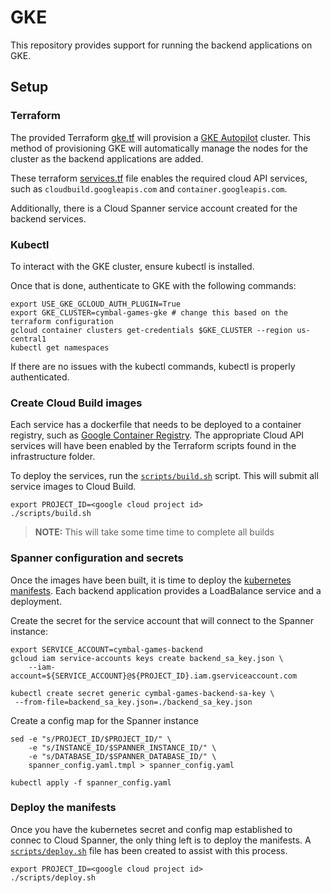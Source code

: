 # GKE

This repository provides support for running the backend applications on GKE.

## Setup

### Terraform
The provided Terraform [gke.tf](../infrastructure/gke.tf) will provision a [GKE Autopilot](https://cloud.google.com/kubernetes-engine/docs/concepts/autopilot-overview) cluster. This method of provisioning GKE will automatically manage the nodes for the cluster as the backend applications are added.

These terraform [services.tf](../infrastructure/services.tf) file enables the required cloud API services, such as `cloudbuild.googleapis.com` and `container.googleapis.com`.

Additionally, there is a Cloud Spanner service account created for the backend services.

### Kubectl
To interact with the GKE cluster, ensure kubectl is installed.

Once that is done, authenticate to GKE with the following commands:

```
export USE_GKE_GCLOUD_AUTH_PLUGIN=True
export GKE_CLUSTER=cymbal-games-gke # change this based on the terraform configuration
gcloud container clusters get-credentials $GKE_CLUSTER --region us-central1
kubectl get namespaces
```

If there are no issues with the kubectl commands, kubectl is properly authenticated.

### Create Cloud Build images
Each service has a dockerfile that needs to be deployed to a container registry, such as [Google Container Registry](https://cloud.google.com/container-registry). The appropriate Cloud API services will have been enabled by the Terraform scripts found in the infrastructure folder.

To deploy the services, run the [`scripts/build.sh`](../scripts/build.sh) script. This will submit all service images to Cloud Build.

```
export PROJECT_ID=<google cloud project id>
./scripts/build.sh
```

> **NOTE:** This will take some time time to complete all builds

### Spanner configuration and secrets

Once the images have been built, it is time to deploy the [kubernetes manifests](../kubernetes-manifests). Each backend application provides a LoadBalance service and a deployment.

Create the secret for the service account that will connect to the Spanner instance:

```
export SERVICE_ACCOUNT=cymbal-games-backend
gcloud iam service-accounts keys create backend_sa_key.json \
    --iam-account=${SERVICE_ACCOUNT}@${PROJECT_ID}.iam.gserviceaccount.com

kubectl create secret generic cymbal-games-backend-sa-key \
 --from-file=backend_sa_key.json=./backend_sa_key.json
```

Create a config map for the Spanner instance

```
sed -e "s/PROJECT_ID/$PROJECT_ID/" \
    -e "s/INSTANCE_ID/$SPANNER_INSTANCE_ID/" \
    -e "s/DATABASE_ID/$SPANNER_DATABASE_ID/" \
    spanner_config.yaml.tmpl > spanner_config.yaml

kubectl apply -f spanner_config.yaml
```

### Deploy the manifests
Once you have the kubernetes secret and config map established to connec to Cloud Spanner, the only thing left is to deploy the manifests. A [`scripts/deploy.sh`](../scripts/deploy.sh) file has been created to assist with this process.

```
export PROJECT_ID=<google cloud project id>
./scripts/deploy.sh
```

